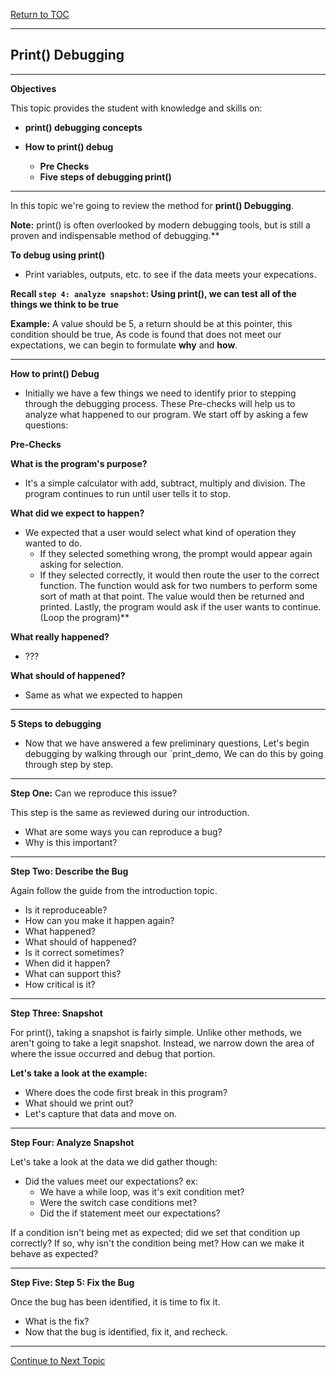 <a href="https://github.com/CyberTrainingUSAF/04-IDE-s-and-Algorithms-Pt.-1/blob/master/00-Table-of-Contents.md"> Return to TOC </a>

---

## Print() Debugging

---

**Objectives**

This topic provides the student with knowledge and skills on:

*  **print() debugging concepts**

* **How to print() debug**
  * **Pre Checks**
  * **Five steps of debugging print()**

---

In this topic we're going to review the method for **print() Debugging**. 

**Note:** print() is often overlooked by modern debugging tools, but is still a proven and indispensable method of debugging.** 

**To debug using print()**

* Print variables, outputs, etc. to see if the data meets your expecations. 

**Recall `step 4: analyze snapshot`: Using print(), we can test all of the things we think to be true** 

**Example:** A value should be 5, a return should be at this pointer, this condition should be true, As code is found that does not meet our expectations, we can begin to formulate **why** and **how**. 

---

**How to print() Debug**

* Initially we have a few things we need to identify prior to stepping through the debugging process. These Pre-checks will help us to analyze what happened to our program.  We start off by asking a few questions:

**Pre-Checks**

**What is the program's purpose?**

* It's a simple calculator with add, subtract, multiply and division. The program continues to run until user tells it to stop. 

**What did we expect to happen?**

* We expected that a user would select what kind of operation they wanted to do. 
  * If they selected something wrong, the prompt would appear again asking for selection. 
  * If they selected correctly, it would then route the user to the correct function.  The function would ask for two numbers to perform some sort of math at that point.  The value would then be returned and printed. Lastly, the program would ask if the user wants to continue. (Loop the program)**

**What really happened?**

  * ???

**What should of happened?**

  * Same as what we expected to happen

---
**5 Steps to debugging**

* Now that we have answered a few preliminary questions, Let's begin debugging by walking through our `print_demo, We can do this by going through step by step. 

---

**Step One:** Can we reproduce this issue? 

This step is the same as reviewed during our introduction.

* What are some ways you can reproduce a bug?
* Why is this important?

---

**Step Two: Describe the Bug**

Again follow the guide from the introduction topic.

* Is it reproduceable?
* How can you make it happen again?
* What happened?
* What should of happened?
* Is it correct sometimes?
* When did it happen?
* What can support this?
* How critical is it?

---

**Step Three: Snapshot**

For print(), taking a snapshot is fairly simple. Unlike other methods, we aren't going to take a legit snapshot. Instead, we narrow down the area of where the issue occurred and debug that portion. 

**Let's take a look at the example:**

* Where does the code first break in this program? 
* What should we print out? 
* Let's capture that data and move on.

---

**Step Four: Analyze Snapshot**

Let's take a look at the data we did gather though:

* Did the values meet our expectations? ex:
  * We have a while loop, was it's exit condition met?
  * Were the switch case conditions met?
  * Did the if statement meet our expectations?

If a condition isn't being met as expected; did we set that condition up correctly? If so, why isn't the condition being met? How can we make it behave as expected?

---

**Step Five: Step 5: Fix the Bug**

Once the bug has been identified, it is time to fix it. 

* What is the fix?
* Now that the bug is identified, fix it, and recheck.

---
<a href="https://github.com/CyberTrainingUSAF/04-Logic-Pseudocode_IDEs/blob/master/03_Debugging/04.3_VSCode_Debugging.md"> Continue to Next Topic </a>
